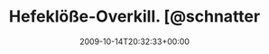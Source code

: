 ---
retweeted: false
source: <a href="http://twitter.com" rel="nofollow">Twitter Web Client</a>
entities:
  hashtags: []
  symbols: []
  user_mentions:
  - name: susi sorglos
    screen_name: schnatterchen
    indices:
    - '20'
    - '34'
    id_str: '264988714'
    id: '264988714'
  urls: []
display_text_range:
- '0'
- '72'
favorite_count: '0'
id_str: '4870970238'
truncated: false
retweet_count: '0'
id: '4870970238'
created_at: Wed Oct 14 20:32:33 +0000 2009
favorited: false
full_text: Hefeklöße-Overkill. [@schnatterchen](https://twitter.com/schnatterchen)
  sitzt nur noch kichernd in der Küche.
lang: de
tags:
- pesos:twitter
date: '2009-10-14T20:32:33+00:00'
src: https://twitter.com/bascht/status/4870970238
original_url: https://twitter.com/bascht/status/4870970238
type: twitter_tweet
text: Hefeklöße-Overkill. [@schnatterchen](https://twitter.com/schnatterchen) sitzt
  nur noch kichernd in der Küche.
title: Hefeklöße-Overkill. [@schnatter

---